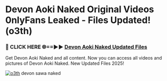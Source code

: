 # Devon Aoki Naked Original Videos 0nlyFans Leaked - Files Updated! (o3th)

<h3>🔴 CLICK HERE 🌐==►► <a href="https://tinyurl.com/yckcrads" rel="nofollow">Devon Aoki Naked Updated Files</a></h3>

Get Devon Aoki Naked and all content. Now you can access all videos and pictures of Devon Aoki Naked. New Updated Files 2025!

[![o3th](https://i.imgur.com/hpKpOFt.gif)](https://tinyurl.com/yckcrads)
devon sawa naked